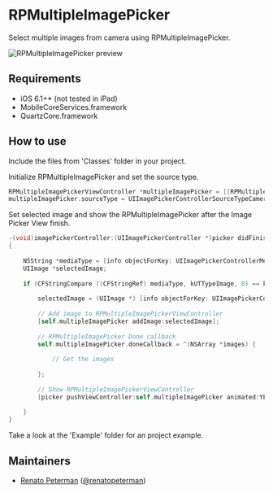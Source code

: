 RPMultipleImagePicker
=====================

Select multiple images from camera using RPMultipleImagePicker.

![RPMultipleImagePicker preview](http://www.renatopeterman.com.br/images/github/rpmultipleimagepicker.jpg "Preview")

Requirements
-----------

* iOS 6.1+* (not tested in iPad)
* MobileCoreServices.framework
* QuartzCore.framework

How to use
------------

Include the files from 'Classes' folder in your project.

Initialize RPMultipleImagePicker and set the source type.

```objectivec
RPMultipleImagePickerViewController *multipleImagePicker = [[RPMultipleImagePickerViewController alloc] init];
multipleImagePicker.sourceType = UIImagePickerControllerSourceTypeCamera; // or UIImagePickerControllerSourceTypePhotoLibrary if you are using iPhone emulator
```

Set selected image and show the RPMultipleImagePicker after the Image Picker View finish.

```objectivec
-(void)imagePickerController:(UIImagePickerController *)picker didFinishPickingMediaWithInfo:(NSDictionary *)info
{
    
    NSString *mediaType = [info objectForKey: UIImagePickerControllerMediaType];
    UIImage *selectedImage;
    
    if (CFStringCompare ((CFStringRef) mediaType, kUTTypeImage, 0) == kCFCompareEqualTo) {
        
        selectedImage = (UIImage *) [info objectForKey: UIImagePickerControllerOriginalImage];
        
        // Add image to RPMultipleImagePickerViewController
        [self.multipleImagePicker addImage:selectedImage];
        
        // RPMultipleImagePicker Done callback
        self.multipleImagePicker.doneCallback = ^(NSArray *images) {
            
            // Get the images
            
        };
        
        // Show RPMultipleImagePickerViewController
        [picker pushViewController:self.multipleImagePicker animated:YES];
        
    }
}
```

Take a look at the 'Example' folder for an project example.

Maintainers
------------

* [Renato Peterman](https://www.renatopeterman.com.br) ([@renatopeterman](https://twitter.com/renatopeterman))